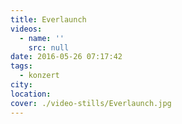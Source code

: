 ```yaml
---
title: Everlaunch
videos:
  - name: ''
    src: null
date: 2016-05-26 07:17:42
tags:
  - konzert
city:
location:
cover: ./video-stills/Everlaunch.jpg
---
```

